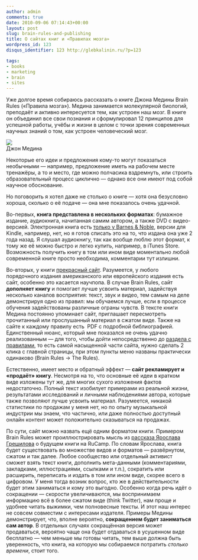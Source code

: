 ```yaml
---
author: admin
comments: true
date: 2010-09-06 07:14:43+00:00
layout: post
slug: brain-rules-and-publishing
title: О сайтах книг и «Правилах мозга»
wordpress_id: 123
disqus_identifier: 123 http://glebkalinin.ru/?p=123

tags:
- books
- marketing
- brain
- sites
---
```


Уже долгое время собираюсь рассказать о книге Джона Медины Brain Rules («Правила мозга»). Медина занимается молекулярной биологий, преподаёт и активно интересуется тем, как устроен наш мозг. В книге он объединил все свои познания и сформулировал 12 принципов для успешной работы, учёбы и жизни в целом с точки зрения современных научных знаний о том, как устроен человеческий мозг.





![](http://glebkalinin.ru/featured/2010/09/john_mainw-120x155.jpg)  
Джон Медина



Некоторые его идеи и предложения кому-то могут показаться необычными — например, предложение иметь на рабочем месте тренажёры, а то и место, где можно полчасика вздремнуть, или строить образовательный процесс циклично — однако все они имеют под собой научное обоснование.





Но поговорить я хотел даже не столько о книге — хотя она безусловно хороша, сколько о её подаче — она мне показалось очень удачной.

Во-первых, **книга представлена в нескольких форматах**: бумажное издание, аудиокнига, начитанная самим автором, а также DVD с видео-версией. Электронная книга есть [только у Barnes & Noble](http://search.barnesandnoble.com/Brain-Rules/John-Medina/e/9780979777783/?itm=2&USRI=brain+rules), версии для Kindle, например, нет,  но я готов списать это на то, что издана она уже 2 года назад. Я слушал аудиокнигу, так как вообще люблю этот формат, к тому же её можно быстро и легко купить, например, в iTunes Store. Возможность получить книгу в том или ином виде моментально любой современной книге просто необходима, комментарии тут излишни.



Во-вторых, у книги [прекрасный сайт](http://brainrules.net/). Разумеется, у любого порядочного издания американского или европейского издания есть сайт, особенно это касается научпопа. В случае Brain Rules, сайт  **дополняет книгу** и помогает лучше усвоить материал, задействуя несколько каналов восприятия: текст, звук и видео, тем самым на деле демонстрируя одно из правил: мы обучаемся лучше, если в процессе обучения задействованы различные ограны чувств. В тексте книги Медина постоянно упоминает сайт, приглашает пересмотреть прочитанный или прослушанный материал в сжатом виде. Также на сайте к каждому правилу есть  PDF с подробной библиографией. Единственный нюанс, который мне показался не очень удачно реализованным — для того, чтобы дойти непосредственно до [раздела с правилами](http://www.brainrules.net/the-rules), то есть самой насыщенной части сайта, нужно сделать 2 клика с главной страницы, при этом пункты меню названы практически одинаково (Brain Rules → The Rules).



Естественно, имеет место и обратный эффект — **сайт рекламирует и «продаёт» книгу**. Несмотря на то, что основные её идеи в кратком виде изложены тут же, для многих сухого изложения фактов недостаточно. Полный текст изобилует примерами из реальной жизни, результатами исследований и личными наблюдениями автора, которые также позволяют лучше усвоить материал. Разумеется, никакой статистики по продажам у меня нет, но по опыту музыкальной индустрии мы знаем, что частично, или даже полностью доступный онлайн контент может положительно сказываться на продажах.





По сути, сайт можно назвать ещё одним форматом книги. Примером Brain Rules может проиллюстрировать мысль из [рассказа Ярослава Грешилова](http://friendfeed.com/glebis/c0f32cf0/rucamp) о  будущем книги на RuCamp. По словам Ярослава, книга будет существовать во множестве видов и форматов — развёрнутом, сжатом и так далее. Любое сообщество или отдельный активист сможет взять текст книги, дополнить мета-данными (комментариями, закладками, иллюстрациями, ссылками и т.п.), сократить или расширить, переписать и издать в том или ином виде, скорее всего в цифровом. У меня тогда возник вопрос, кто же в действительности будет этим заниматься и кому это выгодно. Особенно когда речь идёт о сокращении — скорости увеличиваются, мы воспринимаем информацию всё в более сжатом виде (think Twitter), нам проще и удобнее читать выжимки, чем полновесные тексты. И этот наш интерес не совсем совместим с интересами издателя. Примеры Медины демонстрирует, что, вполне вероятно, **сокращением будет заниматься сам автор**. В отдельных случаях сокращённая версия может продаваться, вероятно чаще она будет отдаваться в усушенном виде бесплатно — чем меньше мы готовы читать, тем выше должна быть уверенность, что книга, на которую мы собираемся потратить _столько времени_, стоит того.



<object width="500" height="400"><param name="movie" value="http://www.youtube.com/v/IK1nMQq67VI?fs=1&amp;hl=en_US&amp;rel=0"></param><param name="allowFullScreen" value="true"></param><param name="allowscriptaccess" value="always"></param><embed src="http://www.youtube.com/v/IK1nMQq67VI?fs=1&amp;hl=en_US&amp;rel=0" type="application/x-shockwave-flash" allowscriptaccess="always" allowfullscreen="true" width="500" height="400"></embed></object></div>
